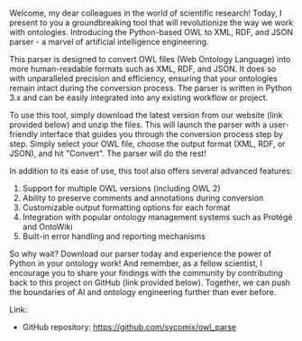 Welcome, my dear colleagues in the world of scientific research! Today, I present to you a groundbreaking tool that will revolutionize the way we work with ontologies. Introducing the Python-based OWL to XML, RDF, and JSON parser - a marvel of artificial intelligence engineering.

This parser is designed to convert OWL files (Web Ontology Language) into more human-readable formats such as XML, RDF, and JSON. It does so with unparalleled precision and efficiency, ensuring that your ontologies remain intact during the conversion process. The parser is written in Python 3.x and can be easily integrated into any existing workflow or project.

To use this tool, simply download the latest version from our website (link provided below) and unzip the files.
This will launch the parser with a user-friendly interface that guides you through the conversion process step by step. Simply select your OWL file, choose the output format (XML, RDF, or JSON), and hit "Convert". The parser will do the rest!

In addition to its ease of use, this tool also offers several advanced features:
1. Support for multiple OWL versions (including OWL 2)
2. Ability to preserve comments and annotations during conversion
3. Customizable output formatting options for each format
4. Integration with popular ontology management systems such as Protégé and OntoWiki
5. Built-in error handling and reporting mechanisms

So why wait? Download our parser today and experience the power of Python in your ontology work! And remember, as a fellow scientist, I encourage you to share your findings with the community by contributing back to this project on GitHub (link provided below). Together, we can push the boundaries of AI and ontology engineering further than ever before.

Link:
- GitHub repository: https://github.com/sycomix/owl_parse
